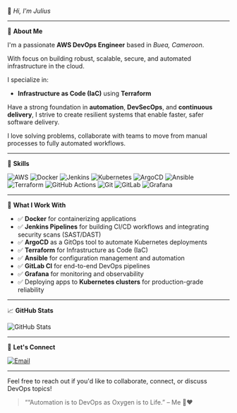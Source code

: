 👋 *Hi, I'm Julius*

---

🚀 **About Me**

I'm a passionate **AWS DevOps Engineer** based in *Buea, Cameroon*.

With focus on building robust, scalable, secure, and automated infrastructure in the cloud.

I specialize in:
- **Infrastructure as Code (IaC)** using **Terraform**

Have a strong foundation in **automation**, **DevSecOps**, and **continuous delivery**, I strive to create resilient systems that enable faster, safer software delivery.

I love solving problems, collaborate with teams to move from manual processes to fully automated workflows.

---

 🧰 **Skills**

![AWS](https://img.shields.io/badge/-AWS-232F3E?style=flat&logo=amazon-aws&logoColor=white)
![Docker](https://img.shields.io/badge/-Docker-2496ED?style=flat&logo=docker&logoColor=white)
![Jenkins](https://img.shields.io/badge/-Jenkins-D24939?style=flat&logo=jenkins&logoColor=white)
![Kubernetes](https://img.shields.io/badge/-Kubernetes-326CE5?style=flat&logo=kubernetes&logoColor=white)
![ArgoCD](https://img.shields.io/badge/-ArgoCD-EF7B4D?style=flat&logo=argo&logoColor=white)
![Ansible](https://img.shields.io/badge/-Ansible-EE0000?style=flat&logo=ansible&logoColor=white)
![Terraform](https://img.shields.io/badge/-Terraform-623CE4?style=flat&logo=terraform&logoColor=white)
![GitHub Actions](https://img.shields.io/badge/-GitHub%20Actions-2088FF?style=flat&logo=githubactions&logoColor=white)
![Git](https://img.shields.io/badge/-Git-F05032?style=flat&logo=git&logoColor=white)
![GitLab](https://img.shields.io/badge/-GitLab-FC6D26?style=flat&logo=gitlab&logoColor=white)
![Grafana](https://img.shields.io/badge/-Grafana-F46800?style=flat&logo=grafana&logoColor=white)

---

🔧 **What I Work With**

- ✅ **Docker** for containerizing applications  
- ✅ **Jenkins Pipelines** for building CI/CD workflows and integrating security scans (SAST/DAST)  
- ✅ **ArgoCD** as a GitOps tool to automate Kubernetes deployments  
- ✅ **Terraform** for Infrastructure as Code (IaC)  
- ✅ **Ansible** for configuration management and automation  
- ✅ **GitLab CI** for end-to-end DevOps pipelines  
- ✅ **Grafana** for monitoring and observability  
- ✅ Deploying apps to **Kubernetes clusters** for production-grade reliability  

---

📈 **GitHub Stats**

![GitHub Stats](https://github-readme-stats.vercel.app/api?username=wisdom2608&show_icons=true&theme=radical)

---

💬 **Let's Connect**

[![Email](https://img.shields.io/badge/Email-D14836?style=flat&logo=gmail&logoColor=white)](mailto:mueatech087@gmail.com)

---
Feel free to reach out if you'd like to collaborate, connect, or discuss DevOps topics!

> ““Automation is to DevOps as Oxygen is to Life.” – Me 🌹❤️
